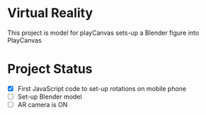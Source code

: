 # Virtual Reality

This project is model for playCanvas sets-up a Blender figure into PlayCanvas 


# Project Status

- [X] First JavaScript code to set-up rotations on mobile phone
- [ ] Set-up Blender model
- [ ] AR camera is ON